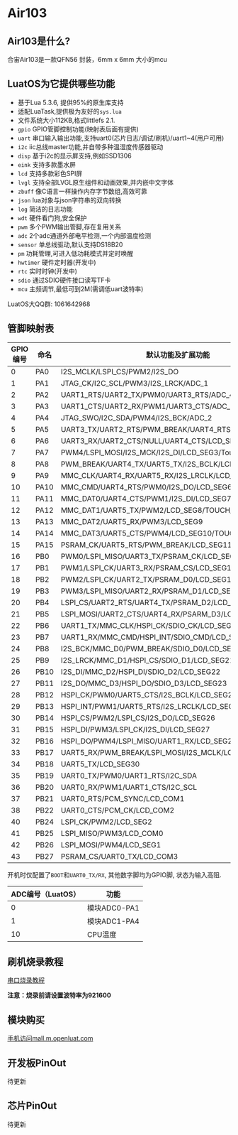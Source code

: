 # Air103

## Air103是什么?

合宙Air103是一款QFN56 封装，6mm x 6mm 大小的mcu

## LuatOS为它提供哪些功能

* 基于Lua 5.3.6, 提供95%的原生库支持
* 适配LuaTask,提供极为友好的`sys.lua`
* 文件系统大小112KB,格式littlefs 2.1.
* `gpio` GPIO管脚控制功能(映射表后面有提供)
* `uart` 串口输入输出功能,支持uart0(芯片日志/调试/刷机)/uart1~4(用户可用)
* `i2c` iic总线master功能,并自带多种温湿度传感器驱动
* `disp` 基于i2c的显示屏支持,例如SSD1306
* `eink` 支持多款墨水屏
* `lcd` 支持多款彩色SPI屏
* `lvgl` 支持全部LVGL原生组件和动画效果,并内嵌中文字体
* `zbuff` 像C语言一样操作内存字节数组,高效可靠
* `json` lua对象与json字符串的双向转换
* `log` 简洁的日志功能
* `wdt` 硬件看门狗,安全保护
* `pwm` 多个PWM输出管脚,存在复用关系
* `adc` 2个adc通道外部电平检测,一个内部温度检测
* `sensor` 单总线驱动,默认支持DS18B20
* `pm` 功耗管理,可进入低功耗模式并定时唤醒
* `hwtimer` 硬件定时器(开发中)
* `rtc` 实时时钟(开发中)
* `sdio` 通过SDIO硬件接口读写TF卡
* `mcu` 主频调节,最低可到2M(需调低uart波特率)

LuatOS大QQ群: 1061642968

## 管脚映射表

| GPIO编号 | 命名 | 默认功能及扩展功能     |
| -------- | ---- | ---------------------- |
|0|PA0|I2S_MCLK/LSPI_CS/PWM2/I2S_DO|
|1|PA1|JTAG_CK/I2C_SCL/PWM3/I2S_LRCK/ADC_1|
|2|PA2|UART1_RTS/UART2_TX/PWM0/UART3_RTS/ADC_4|
|3|PA3|UART1_CTS/UART2_RX/PWM1/UART3_CTS/ADC_3|
|4|PA4|JTAG_SWO/I2C_SDA/PWM4/I2S_BCK/ADC_2|
|5|PA5|UART3_TX/UART2_RTS/PWM_BREAK/UART4_RTS|
|6|PA6|UART3_RX/UART2_CTS/NULL/UART4_CTS/LCD_SEG31|
|7|PA7|PWM4/LSPI_MOSI/I2S_MCK/I2S_DI/LCD_SEG3/Touch_1|
|8|PA8|PWM_BREAK/UART4_TX/UART5_TX/I2S_BCLK/LCD_SEG4|
|9|PA9|MMC_CLK/UART4_RX/UART5_RX/I2S_LRCLK/LCD_SEG5/TOUCH_2|
|10|PA10|MMC_CMD/UART4_RTS/PWM0/I2S_DO/LCD_SEG6/TOUCH_3|
|11|PA11|MMC_DAT0/UART4_CTS/PWM1/I2S_DI/LCD_SEG7|
|12|PA12|MMC_DAT1/UART5_TX/PWM2/LCD_SEG8/TOUCH_14|
|13|PA13|MMC_DAT2/UART5_RX/PWM3/LCD_SEG9|
|14|PA14|MMC_DAT3/UART5_CTS/PWM4/LCD_SEG10/TOUCH_15|
|15|PA15|PSRAM_CK/UART5_RTS/PWM_BREAK/LCD_SEG11|
|16|PB0|PWM0/LSPI_MISO/UART3_TX/PSRAM_CK/LCD_SEG12/Touch_4|
|17|PB1|PWM1/LSPI_CK/UART3_RX/PSRAM_CS/LCD_SEG13/Touch_5|
|18|PB2|PWM2/LSPI_CK/UART2_TX/PSRAM_D0/LCD_SEG14/Touch_6|
|19|PB3|PWM3/LSPI_MISO/UART2_RX/PSRAM_D1/LCD_SEG15/Touch_7|
|20|PB4|LSPI_CS/UART2_RTS/UART4_TX/PSRAM_D2/LCD_SEG16/Touch_8|
|21|PB5|LSPI_MOSI/UART2_CTS/UART4_RX/PSARM_D3/LCD_SEG17/Touch_9|
|22|PB6|UART1_TX/MMC_CLK/HSPI_CK/SDIO_CK/LCD_SEG18/Touch_10|
|23|PB7|UART1_RX/MMC_CMD/HSPI_INT/SDIO_CMD/LCD_SEG19/Touch_11|
|24|PB8|I2S_BCK/MMC_D0/PWM_BREAK/SDIO_D0/LCD_SEG20/Touch_12|
|25|PB9|I2S_LRCK/MMC_D1/HSPI_CS/SDIO_D1/LCD_SEG21/Touch_13|
|26|PB10|I2S_DI/MMC_D2/HSPI_DI/SDIO_D2/LCD_SEG22|
|27|PB11|I2S_DO/MMC_D3/HSPI_DO/SDIO_D3/LCD_SEG23|
|28|PB12|HSPI_CK/PWM0/UART5_CTS/I2S_BCLK/LCD_SEG24|
|29|PB13|HSPI_INT/PWM1/UART5_RTS/I2S_LRCLK/LCD_SEG25|
|30|PB14|HSPI_CS/PWM2/LSPI_CS/I2S_DO/LCD_SEG26|
|31|PB15|HSPI_DI/PWM3/LSPI_CK/I2S_DI/LCD_SEG27|
|32|PB16|HSPI_DO/PWM4/LSPI_MISO/UART1_RX/LCD_SEG28|
|33|PB17|UART5_RX/PWM_BREAK/LSPI_MOSI/I2S_MCLK/LCD_SEG29|
|34|PB18|UART5_TX/LCD_SEG30|
|35|PB19|UART0_TX/PWM0/UART1_RTS/I2C_SDA|
|36|PB20|UART0_RX/PWM1/UART1_CTS/I2C_SCL|
|37|PB21|UART0_RTS/PCM_SYNC/LCD_COM1|
|38|PB22|UART0_CTS/PCM_CK/LCD_COM2|
|40|PB24|LSPI_CK/PWM2/LCD_SEG2|
|41|PB25|LSPI_MISO/PWM3/LCD_COM0|
|42|PB26|LSPI_MOSI/PWM4/LCD_SEG1|
|43|PB27|PSRAM_CS/UART0_TX/LCD_COM3|

开机时仅配置了`BOOT`和`UART0_TX/RX`, 其他数字脚均为GPIO脚, 状态为输入高阻.

| ADC编号（LuatOS） | 功能         |
| ----------------- | ------------ |
| 0                 | 模块ADC0-PA1 |
| 1                 | 模块ADC1-PA4 |
| 10                | CPU温度      |

## 刷机烧录教程

[串口烧录教程](flash.html#id2)

**注意：烧录前请设置波特率为921600**

## 模块购买

[手机访问mall.m.openluat.com](https://mall.m.openluat.com)

## 开发板PinOut

待更新

## 芯片PinOut

待更新
